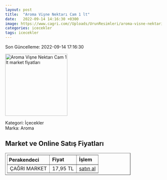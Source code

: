 ```yaml
---
layout: post
title:  "Aroma Vişne Nektarı Cam 1 lt"
date:   2022-09-14 14:16:30 +0300
image: https://www.cagri.com//Uploads/UrunResimleri/aroma-visne-nektari-cam-1-lt-3-4ec1.jpg
categories: icecekler
tags: icecekler
---
```


Son Güncelleme: 2022-09-14 17:16:30

<img src="https://www.cagri.com//Uploads/UrunResimleri/aroma-visne-nektari-cam-1-lt-3-4ec1.jpg" width="200" alt="Aroma Vişne Nektarı Cam 1 lt market fiyatları" />

Kategori: İçecekler
<br />
Marka: Aroma

<h2>Market ve Online Satış Fiyatları</h2>

<table border="1" style="padding: 5px;width:80%;">
  <tr>
    <td style="padding: 5px;"><strong>Perakendeci</strong></td>
    <td><strong>Fiyat</strong></td>
    <td><strong>İşlem</strong></td>
  </tr>
  <tr>
              <td title="Çağrı Market">ÇAĞRI MARKET</td>
              <td>17,95 TL</td>
              <td><a title="Çağrı Market" target="_blank" href="https://www.cagri.com/aroma-visne-nektari-cam-1-lt">satın al</a></td>
            </tr>
</table>
